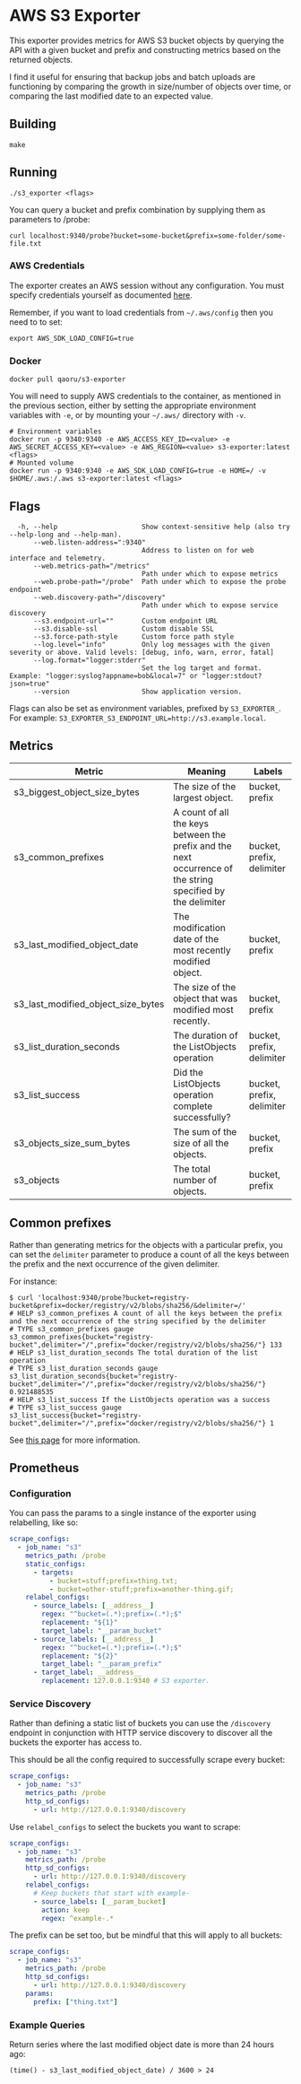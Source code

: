 # AWS S3 Exporter

This exporter provides metrics for AWS S3 bucket objects by querying the API with a given bucket and prefix and constructing metrics based on the returned objects.

I find it useful for ensuring that backup jobs and batch uploads are functioning by comparing the growth in size/number of objects over time, or comparing the last modified date to an expected value.

## Building

```
make
```

## Running

```
./s3_exporter <flags>
```

You can query a bucket and prefix combination by supplying them as parameters to /probe:

```
curl localhost:9340/probe?bucket=some-bucket&prefix=some-folder/some-file.txt
```

### AWS Credentials

The exporter creates an AWS session without any configuration. You must specify credentials yourself as documented [here](https://docs.aws.amazon.com/sdk-for-go/v1/developer-guide/configuring-sdk.html).

Remember, if you want to load credentials from `~/.aws/config` then you need to to set:

```
export AWS_SDK_LOAD_CONFIG=true
```

### Docker

```
docker pull qaoru/s3-exporter
```

You will need to supply AWS credentials to the container, as mentioned in the previous section, either by setting the appropriate environment variables with `-e`, or by mounting your `~/.aws/` directory with `-v`.

```
# Environment variables
docker run -p 9340:9340 -e AWS_ACCESS_KEY_ID=<value> -e AWS_SECRET_ACCESS_KEY=<value> -e AWS_REGION=<value> s3-exporter:latest <flags>
# Mounted volume
docker run -p 9340:9340 -e AWS_SDK_LOAD_CONFIG=true -e HOME=/ -v $HOME/.aws:/.aws s3-exporter:latest <flags>
```

## Flags

```
  -h, --help                     Show context-sensitive help (also try --help-long and --help-man).
      --web.listen-address=":9340"
                                 Address to listen on for web interface and telemetry.
      --web.metrics-path="/metrics"
                                 Path under which to expose metrics
      --web.probe-path="/probe"  Path under which to expose the probe endpoint
      --web.discovery-path="/discovery"
                                 Path under which to expose service discovery
      --s3.endpoint-url=""       Custom endpoint URL
      --s3.disable-ssl           Custom disable SSL
      --s3.force-path-style      Custom force path style
      --log.level="info"         Only log messages with the given severity or above. Valid levels: [debug, info, warn, error, fatal]
      --log.format="logger:stderr"
                                 Set the log target and format. Example: "logger:syslog?appname=bob&local=7" or "logger:stdout?json=true"
      --version                  Show application version.
```

Flags can also be set as environment variables, prefixed by `S3_EXPORTER_`. For example: `S3_EXPORTER_S3_ENDPOINT_URL=http://s3.example.local`.

## Metrics

| Metric                             | Meaning                                                                                                     | Labels                    |
| ---------------------------------- | ----------------------------------------------------------------------------------------------------------- | ------------------------- |
| s3_biggest_object_size_bytes       | The size of the largest object.                                                                             | bucket, prefix            |
| s3_common_prefixes                 | A count of all the keys between the prefix and the next occurrence of the string specified by the delimiter | bucket, prefix, delimiter |
| s3_last_modified_object_date       | The modification date of the most recently modified object.                                                 | bucket, prefix            |
| s3_last_modified_object_size_bytes | The size of the object that was modified most recently.                                                     | bucket, prefix            |
| s3_list_duration_seconds           | The duration of the ListObjects operation                                                                   | bucket, prefix, delimiter |
| s3_list_success                    | Did the ListObjects operation complete successfully?                                                        | bucket, prefix, delimiter |
| s3_objects_size_sum_bytes          | The sum of the size of all the objects.                                                                     | bucket, prefix            |
| s3_objects                         | The total number of objects.                                                                                | bucket, prefix            |

## Common prefixes

Rather than generating metrics for the objects with a particular prefix, you can
set the `delimiter` parameter to produce a count of all the keys between the
prefix and the next occurrence of the given delimiter.

For instance:
```
$ curl 'localhost:9340/probe?bucket=registry-bucket&prefix=docker/registry/v2/blobs/sha256/&delimiter=/'
# HELP s3_common_prefixes A count of all the keys between the prefix and the next occurrence of the string specified by the delimiter
# TYPE s3_common_prefixes gauge
s3_common_prefixes{bucket="registry-bucket",delimiter="/",prefix="docker/registry/v2/blobs/sha256/"} 133
# HELP s3_list_duration_seconds The total duration of the list operation
# TYPE s3_list_duration_seconds gauge
s3_list_duration_seconds{bucket="registry-bucket",delimiter="/",prefix="docker/registry/v2/blobs/sha256/"} 0.921488535
# HELP s3_list_success If the ListObjects operation was a success
# TYPE s3_list_success gauge
s3_list_success{bucket="registry-bucket",delimiter="/",prefix="docker/registry/v2/blobs/sha256/"} 1
```

See [this
page](https://docs.aws.amazon.com/AmazonS3/latest/userguide/ListingKeysUsingAPIs.html)
for more information.

## Prometheus

### Configuration

You can pass the params to a single instance of the exporter using relabelling, like so:

```yml
scrape_configs:
  - job_name: "s3"
    metrics_path: /probe
    static_configs:
      - targets:
          - bucket=stuff;prefix=thing.txt;
          - bucket=other-stuff;prefix=another-thing.gif;
    relabel_configs:
      - source_labels: [__address__]
        regex: "^bucket=(.*);prefix=(.*);$"
        replacement: "${1}"
        target_label: "__param_bucket"
      - source_labels: [__address__]
        regex: "^bucket=(.*);prefix=(.*);$"
        replacement: "${2}"
        target_label: "__param_prefix"
      - target_label: __address__
        replacement: 127.0.0.1:9340 # S3 exporter.
```

### Service Discovery

Rather than defining a static list of buckets you can use the `/discovery` endpoint
in conjunction with HTTP service discovery to discover all the buckets the
exporter has access to.

This should be all the config required to successfully scrape every bucket:

```yml
scrape_configs:
  - job_name: "s3"
    metrics_path: /probe
    http_sd_configs:
      - url: http://127.0.0.1:9340/discovery
```

Use `relabel_configs` to select the buckets you want to scrape:

```yml
scrape_configs:
  - job_name: "s3"
    metrics_path: /probe
    http_sd_configs:
      - url: http://127.0.0.1:9340/discovery
    relabel_configs:
      # Keep buckets that start with example-
      - source_labels: [__param_bucket]
        action: keep
        regex: ^example-.*
```

The prefix can be set too, but be mindful that this will apply to all buckets:

```yml
scrape_configs:
  - job_name: "s3"
    metrics_path: /probe
    http_sd_configs:
      - url: http://127.0.0.1:9340/discovery
    params:
      prefix: ["thing.txt"]
```

### Example Queries

Return series where the last modified object date is more than 24 hours ago:

```
(time() - s3_last_modified_object_date) / 3600 > 24
```
